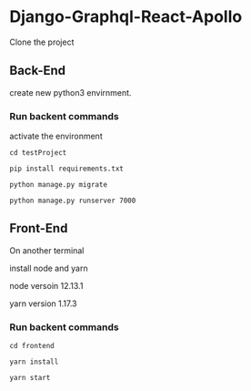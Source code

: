 # Django-Graphql-React-Apollo

Clone the project

## Back-End

create new python3 envirnment.

### Run backent commands
activate the environment
```
cd testProject

pip install requirements.txt

python manage.py migrate

python manage.py runserver 7000
```

## Front-End

On another terminal

install node and yarn

node versoin 12.13.1

yarn version 1.17.3

### Run backent commands
```
cd frontend

yarn install

yarn start
```

